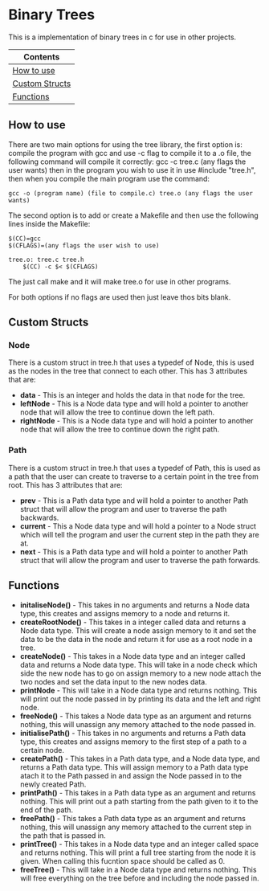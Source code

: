 # Binary Trees #  
This is a implementation of binary trees in c for use in other projects.

| Contents                        |
|---------------------------------|
|[How to use](#how-to-use)        |
|[Custom Structs](#custom-structs)|
|[Functions](#functions)          |

## How to use

There are two main options for using the tree library, the first option is:  
compile the program with gcc and use -c flag to compile it to a .o file, the following command will compile it correctly:
    gcc -c tree.c (any flags the user wants)
then in the program you wish to use it in use #include "tree.h", then when you compile the main program use the command:

    gcc -o (program name) (file to compile.c) tree.o (any flags the user wants)

The second option is to add or create a Makefile and then use the following lines inside the Makefile:

    $(CC)=gcc
    $(CFLAGS)=(any flags the user wish to use)

    tree.o: tree.c tree.h
        $(CC) -c $< $(CFLAGS)
The just call make and it will make tree.o for use in other programs.

For both options if no flags are used then just leave thos bits blank.
## Custom Structs

### Node
There is a custom struct in tree.h that uses a typedef of Node, this is used as the nodes in the tree that connect to each other. This has 3 attributes that are:
- **data** - This is an integer and holds the data in that node for the tree.
- **leftNode** - This is a Node data type and will hold a pointer to another node that will allow the tree to continue down the left path.
- **rightNode** - This is a Node data type and will hold a pointer to another node that will allow the tree to continue down the right path.

### Path
There is a custom struct in tree.h that uses a typedef of Path, this is used as a path that the user can create to traverse to a certain point in the tree from root. This has 3 attributes that are:
- **prev** - This is a Path data type and will hold a pointer to another Path struct that will allow the program and user to traverse the path backwards.
- **current** - This a Node data type and will hold a pointer to a Node struct which will tell the program and user the current step in the path they are at.
- **next** - This is a Path data type and will hold a pointer to another Path struct that will allow the program and user to traverse the path forwards.

## Functions
- **initaliseNode()** - This takes in no arguments and returns a Node data type, this creates and assigns memory to a node and returns it.
- **createRootNode()** - This takes in a integer called data and returns a Node data type. This will create a node assign memory to it and set the data to be the data in the node and return it for use as a root node in a tree.
- **createNode()** - This takes in a Node data type and an integer called data and returns a Node data type. This will take in a node check which side the new node has to go on assign memory to a new node attach the two nodes and set the data input to the new nodes data.
- **printNode** - This will take in a Node data type and returns nothing. This will print out the node passed in by printing its data and the left and right node.
- **freeNode()** - This takes a Node data type as an argument and returns nothing, this will unassign any memory attached to the node passed in. 
- **initialisePath()** - This takes in no arguments and returns a Path data type, this creates and assigns memory to the first step of a path to a certain node.
- **createPath()** - This takes in a Path data type, and a Node data type, and returns a Path data type. This will assign memory to a Path data type atach it to the Path passed in and assign the Node passed in to the newly created Path.
- **printPath()** - This takes in a Path data type as an argument and returns nothing. This will print out a path starting from the path given to it to the end of the path.
- **freePath()** - This takes a Path data type as an argument and returns nothing, this will unassign any memory attached to the current step in the path that is passed in. 
- **printTree()** - This takes in a Node data type and an integer called space and returns nothing. This will print a full tree starting from the node it is given. When calling this fucntion space should be called as 0.
- **freeTree()** - This will take in a Node data type and returns nothing. This will free everything on the tree before and including the node passed in.
